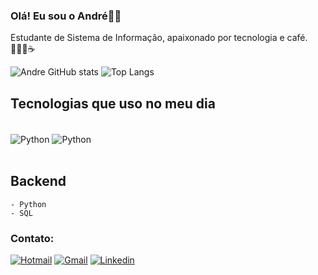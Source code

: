 ### Olá! Eu sou o André✌🏻
Estudante de Sistema de Informação, apaixonado por tecnologia e café. 👨🏻‍💻☕



![Andre GitHub stats](https://github-readme-stats.vercel.app/api?username=aclfilho&show_icons=true&theme=dracula)
![Top Langs](https://github-readme-stats.vercel.app/api/top-langs/?username=aclfilho&hide_progress=true&theme=dracula)
## Tecnologias que uso no meu dia

<div style="display: inline_block"><br/>
    <img align='center' alt="Python" src="https://img.shields.io/badge/Python-3776AB?style=for-the-badge&logo=python&logoColor=white">
    <img align='center' alt="Python" src="https://img.shields.io/badge/MySQL-005C84?style=for-the-badge&logo=mysql&logoColor=white">
</div> <br/>

## Backend

    - Python
    - SQL
    





### Contato:
[![Hotmail](https://img.shields.io/badge/Microsoft_Outlook-0078D4?style=for-the-badge&logo=microsoft-outlook&logoColor=white)](coronel.filho@hotmail.com)
[![Gmail](https://img.shields.io/badge/Gmail-D14836?style=for-the-badge&logo=gmail&logoColor=white)](andrecoronellimafilho@gmail.com)
[![Linkedin](https://img.shields.io/badge/LinkedIn-0077B5?style=for-the-badge&logo=linkedin&logoColor=white)](www.linkedin.com/in/andrecoronell)
